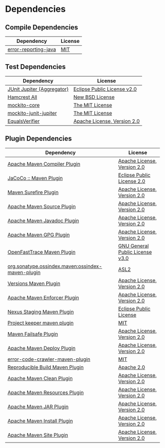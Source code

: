 <!-- @formatter:off -->
# Dependencies

## Compile Dependencies

| Dependency                | License  |
| ------------------------- | -------- |
| [error-reporting-java][0] | [MIT][1] |

## Test Dependencies

| Dependency                      | License                           |
| ------------------------------- | --------------------------------- |
| [JUnit Jupiter (Aggregator)][2] | [Eclipse Public License v2.0][3]  |
| [Hamcrest All][4]               | [New BSD License][5]              |
| [mockito-core][6]               | [The MIT License][7]              |
| [mockito-junit-jupiter][6]      | [The MIT License][7]              |
| [EqualsVerifier][10]            | [Apache License, Version 2.0][11] |

## Plugin Dependencies

| Dependency                                              | License                               |
| ------------------------------------------------------- | ------------------------------------- |
| [Apache Maven Compiler Plugin][12]                      | [Apache License, Version 2.0][13]     |
| [JaCoCo :: Maven Plugin][14]                            | [Eclipse Public License 2.0][15]      |
| [Maven Surefire Plugin][16]                             | [Apache License, Version 2.0][13]     |
| [Apache Maven Source Plugin][18]                        | [Apache License, Version 2.0][13]     |
| [Apache Maven Javadoc Plugin][20]                       | [Apache License, Version 2.0][13]     |
| [Apache Maven GPG Plugin][22]                           | [Apache License, Version 2.0][13]     |
| [OpenFastTrace Maven Plugin][24]                        | [GNU General Public License v3.0][25] |
| [org.sonatype.ossindex.maven:ossindex-maven-plugin][26] | [ASL2][11]                            |
| [Versions Maven Plugin][28]                             | [Apache License, Version 2.0][13]     |
| [Apache Maven Enforcer Plugin][30]                      | [Apache License, Version 2.0][13]     |
| [Nexus Staging Maven Plugin][32]                        | [Eclipse Public License][33]          |
| [Project keeper maven plugin][34]                       | [MIT][1]                              |
| [Maven Failsafe Plugin][36]                             | [Apache License, Version 2.0][13]     |
| [Apache Maven Deploy Plugin][38]                        | [Apache License, Version 2.0][11]     |
| [error-code-crawler-maven-plugin][40]                   | [MIT][1]                              |
| [Reproducible Build Maven Plugin][42]                   | [Apache 2.0][11]                      |
| [Apache Maven Clean Plugin][44]                         | [Apache License, Version 2.0][13]     |
| [Apache Maven Resources Plugin][46]                     | [Apache License, Version 2.0][13]     |
| [Apache Maven JAR Plugin][48]                           | [Apache License, Version 2.0][13]     |
| [Apache Maven Install Plugin][50]                       | [Apache License, Version 2.0][11]     |
| [Apache Maven Site Plugin][52]                          | [Apache License, Version 2.0][13]     |

[34]: https://github.com/exasol/project-keeper-maven-plugin
[0]: https://github.com/exasol/error-reporting-java
[4]: https://github.com/hamcrest/JavaHamcrest
[11]: http://www.apache.org/licenses/LICENSE-2.0.txt
[16]: https://maven.apache.org/surefire/maven-surefire-plugin/
[32]: http://www.sonatype.com/public-parent/nexus-maven-plugins/nexus-staging/nexus-staging-maven-plugin/
[1]: https://opensource.org/licenses/MIT
[6]: https://github.com/mockito/mockito
[36]: https://maven.apache.org/surefire/maven-failsafe-plugin/
[28]: http://www.mojohaus.org/versions-maven-plugin/
[12]: https://maven.apache.org/plugins/maven-compiler-plugin/
[46]: https://maven.apache.org/plugins/maven-resources-plugin/
[24]: https://github.com/itsallcode/openfasttrace-maven-plugin
[44]: https://maven.apache.org/plugins/maven-clean-plugin/
[15]: https://www.eclipse.org/legal/epl-2.0/
[33]: http://www.eclipse.org/legal/epl-v10.html
[14]: https://www.jacoco.org/jacoco/trunk/doc/maven.html
[7]: https://github.com/mockito/mockito/blob/main/LICENSE
[42]: http://zlika.github.io/reproducible-build-maven-plugin
[52]: https://maven.apache.org/plugins/maven-site-plugin/
[25]: https://www.gnu.org/licenses/gpl-3.0.html
[13]: https://www.apache.org/licenses/LICENSE-2.0.txt
[30]: https://maven.apache.org/enforcer/maven-enforcer-plugin/
[3]: https://www.eclipse.org/legal/epl-v20.html
[5]: http://www.opensource.org/licenses/bsd-license.php
[50]: http://maven.apache.org/plugins/maven-install-plugin/
[2]: https://junit.org/junit5/
[26]: https://sonatype.github.io/ossindex-maven/maven-plugin/
[22]: https://maven.apache.org/plugins/maven-gpg-plugin/
[10]: http://www.jqno.nl/equalsverifier
[18]: https://maven.apache.org/plugins/maven-source-plugin/
[38]: http://maven.apache.org/plugins/maven-deploy-plugin/
[20]: https://maven.apache.org/plugins/maven-javadoc-plugin/
[40]: https://github.com/exasol/error-code-crawler-maven-plugin
[48]: https://maven.apache.org/plugins/maven-jar-plugin/
